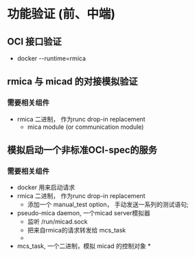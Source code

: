 # 功能验证 (前、中端)

## OCI 接口验证

* docker <cmd> --runtime=rmica <args>

## rmica 与 micad 的对接模拟验证

### 需要相关组件

* rmica 二进制， 作为runc drop-in replacement
  * mica module (or communication module)

## 模拟启动一个非标准OCI-spec的服务

### 需要相关组件

* docker 用来启动请求
* rmica 二进制， 作为runc drop-in replacement
  * 添加一个 manual_test option， 手动发送一系列的测试语句;
* pseudo-mica daemon, 一个micad server模拟器
  * 监听 /run/micad.sock
  * 把来自rmica的请求转发给 mcs_task
  * 
* mcs_task, 一个二进制，模拟 micad 的控制对象
  * 

